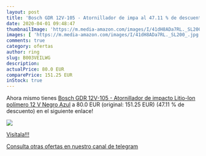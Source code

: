```yaml
---
layout: post
title: 'Bosch GDR 12V-105 - Atornillador de impa al 47.11 % de descuento'
date: 2020-04-01 09:48:47
thumbnailImage: 'https://m.media-amazon.com/images/I/41dH8ADa7RL._SL200_.jpg'
images: [ 'https://m.media-amazon.com/images/I/41dH8ADa7RL._SL200_.jpg' ]
comments: true
category: ofertas
author: ring
slug: B003VEILWG
description:
actualPrice: 80.0 EUR
comparePrice: 151.25 EUR
inStock: true
---
```


Ahora mismo tienes [Bosch GDR 12V-105 - Atornillador de impacto  Litio-Ion polímero  12 V  Negro  Azul](https://www.amazon.com/dp/B003VEILWG/?tag=redken08-20) a 80.0 EUR (original: 151.25 EUR) (47.11 %  de descuento) en el siguiente enlace!

[![](https://m.media-amazon.com/images/I/41dH8ADa7RL._SL200_.jpg)](https://www.amazon.com/dp/B003VEILWG/?tag=redken08-20)

[Visítala!!!](https://www.amazon.com/dp/B003VEILWG/?tag=redken08-20)

[Consulta otras ofertas en nuestro canal de telegram](https://t.me/s/ofertas25)
